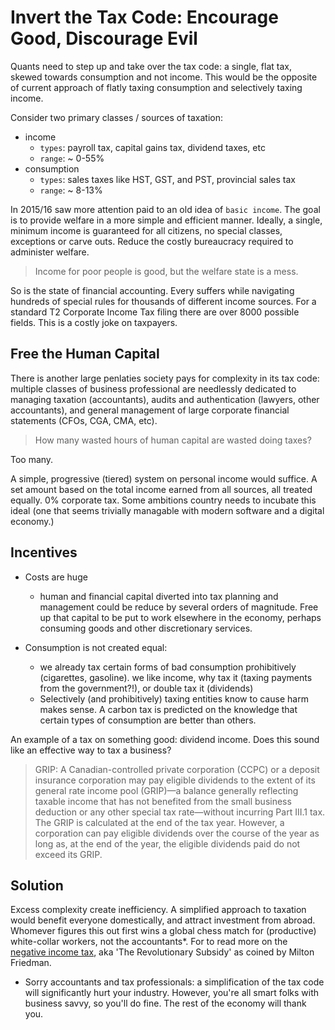 # Invert the Tax Code: Encourage Good, Discourage Evil

Quants need to step up and take over the tax code: a single, flat tax, skewed towards consumption and not income.  This would be the opposite of current approach of flatly taxing consumption and selectively taxing income.

Consider two primary classes / sources of taxation:

* income 
	* `types`: payroll tax, capital gains tax, dividend taxes, etc 
	* `range`: ~ 0-55% 
* consumption  
	* `types`: sales taxes like HST, GST, and PST, provincial sales tax
	* `range`: ~ 8-13% 

In 2015/16 saw more attention paid to an old idea of `basic income`.  The goal is to provide welfare in a more simple and efficient manner.  Ideally, a single, minimum income is guaranteed for all citizens, no special classes, exceptions or carve outs.  Reduce the costly bureaucracy required to administer welfare. 

> Income for poor people is good, but the welfare state is a mess.

So is the state of financial accounting.  Every suffers while navigating hundreds of special rules for thousands of different income sources.  For a standard T2 Corporate Income Tax filing there are over 8000 possible fields.  This is a costly joke on taxpayers.

## Free the Human Capital

There is another large penlaties society pays for complexity in its tax code:  multiple classes of business professional are needlessly dedicated to managing taxation (accountants), audits and authentication (lawyers, other accountants), and general management of large corporate financial statements  (CFOs, CGA, CMA, etc).  

> How many wasted hours of human capital are wasted doing taxes? 

Too many.

A simple, progressive (tiered) system on personal income would suffice.  A set amount based on the total income earned from all sources, all treated equally.  0% corporate tax.  Some ambitions country needs to incubate this ideal (one that seems trivially managable with modern software and a digital economy.)

## Incentives 

* Costs are huge 
	* human and financial capital diverted into tax planning and management could be reduce by several orders of magnitude.  Free up that capital to be put to work elsewhere in the economy, perhaps consuming goods and other discretionary services.  

* Consumption is not created equal: 
	* we already tax certain forms of bad consumption prohibitively (cigarettes, gasoline).  we like income, why tax it (taxing payments from the government?!), or double tax it (dividends)
	* Selectively (and prohibitively) taxing entities know to cause harm makes sense.  A carbon tax is predicted on the knowledge that certain types of consumption are better than others.  

An example of a tax on something good: dividend income.  Does this sound like an effective way to tax a business?

> GRIP: A Canadian-controlled private corporation (CCPC) or a deposit insurance corporation may pay eligible dividends to the extent of its general rate income pool (GRIP)—a balance generally reflecting taxable income that has not benefited from the small business deduction or any other special tax rate—without incurring Part III.1 tax. The GRIP is calculated at the end of the tax year. However, a corporation can pay eligible dividends over the course of the year as long as, at the end of the year, the eligible dividends paid do not exceed its GRIP. 

## Solution 

Excess complexity create inefficiency.  A simplified approach to taxation would benefit everyone domestically, and attract investment from abroad.  Whomever figures this out first wins a global chess match for (productive) white-collar workers, not the accountants*.  For to read more on the [negative income tax][1], aka 'The Revolutionary Subsidy' as coined by Milton Friedman. 

[1]:https://github.com/DeBraid/investing-notes/blob/master/negative-income-tax.md

* Sorry accountants and tax professionals: a simplification of the tax code will significantly hurt your industry.  However, you're all smart folks with business savvy, so you'll do fine.  The rest of the economy will thank you. 